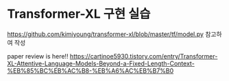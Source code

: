 # Transformer-XL 구현 실습

https://github.com/kimiyoung/transformer-xl/blob/master/tf/model.py 참고하여 작성

paper review is here!! https://cartinoe5930.tistory.com/entry/Transformer-XL-Attentive-Language-Models-Beyond-a-Fixed-Length-Context-%EB%85%BC%EB%AC%B8-%EB%A6%AC%EB%B7%B0
